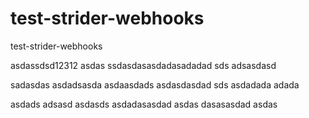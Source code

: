 test-strider-webhooks
=====================

test-strider-webhooks

asdassdsd12312
asdas
ssdasdasasdadasadadad
sds adsasdasd

sadasdas
asdadsasda
asdaasdads
asdasdasdad
sds
asdadada
adada

asdads
adsasd
asdasds
asdadasasdad
asdas
dasasasdad
asdas
